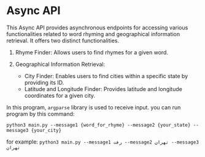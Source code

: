 # Async API

This Async API provides asynchronous endpoints for accessing various functionalities related to word rhyming and geographical information retrieval. It offers two distinct functionalities.

1. Rhyme Finder: Allows users to find rhymes for a given word.
2. Geographical Information Retrieval:

    - City Finder: Enables users to find cities within a specific state by providing its ID.
    - Latitude and Longitude Finder: Provides latitude and longitude coordinates for a given city.

In this program, `argparse` library is used to receive input.
you can run program by this command:

```
python3 main.py --message1 {word_for_rhyme} --message2 {your_state} --message3 {your_city}
```

for example: `python3 main.py --message1 رفت --message2 تهران --message3 تهران`
